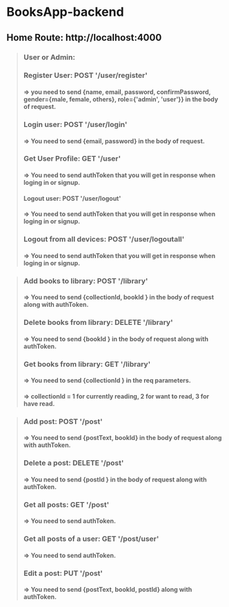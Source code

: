 # BooksApp-backend

## Home Route: http://localhost:4000

> ### User or Admin:
> ### Register User: POST '/user/register'
> #### => you need to send {name, email, password, confirmPassword, gender={male, female, others}, role={'admin', 'user'}} in the body of request.
> ### Login user: POST '/user/login'
> #### => You need to send {email, password} in the body of request.
> ### Get User Profile: GET '/user'
> #### => You need to send authToken that you will get in response when loging in or signup.
> #### Logout user: POST '/user/logout'
> #### => You need to send authToken that you will get in response when loging in or signup.
> ### Logout from all devices: POST '/user/logoutall'
> #### => You need to send authToken that you will get in response when loging in or signup.

> ### Add books to library: POST '/library'
> #### => You need to send {collectionId, bookId } in the body of request along with authToken.
> ### Delete books from library: DELETE '/library'
> #### => You need to send {bookId } in the body of request along with authToken.
> ### Get books from library: GET '/library'
> #### => You need to send {collectionId } in the req parameters.
> #### => collectionId = 1 for currently reading, 2 for want to read, 3 for have read.

> ### Add post: POST '/post'
> #### => You need to send {postText, bookId} in the body of request along with authToken.
> ### Delete a post: DELETE '/post'
> #### => You need to send {postId } in the body of request along with authToken.
> ### Get all posts: GET '/post'
> #### => You need to send authToken.
> ### Get all posts of a user: GET '/post/user'
> #### => You need to send authToken.
> ### Edit a post: PUT '/post'
> #### => You need to send {postText, bookId, postId} along with authToken.